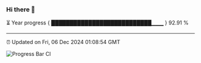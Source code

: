 ### Hi there 👋

⏳ Year progress { ███████████████████████████▁▁▁ } 92.91 %

---

⏰ Updated on Fri, 06 Dec 2024 01:08:54 GMT

![Progress Bar CI](https://github.com/liununu/liununu/workflows/Progress%20Bar%20CI/badge.svg)
